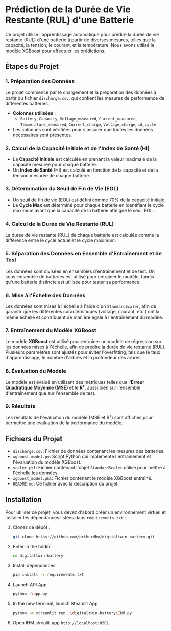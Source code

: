 # Prédiction de la Durée de Vie Restante (RUL) d'une Batterie

Ce projet utilise l'apprentissage automatique pour prédire la durée de vie restante (RUL) d'une batterie à partir de diverses mesures, telles que la capacité, la tension, le courant, et la température. Nous avons utilisé le modèle XGBoost pour effectuer les prédictions.

## Étapes du Projet

### 1. Préparation des Données
Le projet commence par le chargement et la préparation des données à partir du fichier `discharge.csv`, qui contient les mesures de performance de différentes batteries.

- **Colonnes utilisées** : 
  - `Battery`, `Capacity`, `Voltage_measured`, `Current_measured`, `Temperature_measured`, `Current_charge`, `Voltage_charge`, `id_cycle`
- Les colonnes sont vérifiées pour s'assurer que toutes les données nécessaires sont présentes.

### 2. Calcul de la Capacité Initiale et de l'Index de Santé (HI)
- La **Capacité Initiale** est calculée en prenant la valeur maximale de la capacité mesurée pour chaque batterie.
- Un **Index de Santé** (HI) est calculé en fonction de la capacité et de la tension mesurée de chaque batterie.

### 3. Détermination du Seuil de Fin de Vie (EOL)
- Un seuil de fin de vie (EOL) est défini comme 70% de la capacité initiale.
- Le **Cycle Max** est déterminé pour chaque batterie en identifiant le cycle maximum avant que la capacité de la batterie atteigne le seuil EOL.

### 4. Calcul de la Durée de Vie Restante (RUL)
La durée de vie restante (RUL) de chaque batterie est calculée comme la différence entre le cycle actuel et le cycle maximum.

### 5. Séparation des Données en Ensemble d'Entraînement et de Test
Les données sont divisées en ensembles d'entraînement et de test. Un sous-ensemble de batteries est utilisé pour entraîner le modèle, tandis qu'une batterie distincte est utilisée pour tester sa performance.

### 6. Mise à l'Échelle des Données
Les données sont mises à l'échelle à l'aide d'un `StandardScaler`, afin de garantir que les différentes caractéristiques (voltage, courant, etc.) ont la même échelle et contribuent de manière égale à l'entraînement du modèle.

### 7. Entraînement du Modèle XGBoost
Le modèle **XGBoost** est utilisé pour entraîner un modèle de régression sur les données mises à l'échelle, afin de prédire la durée de vie restante (RUL). Plusieurs paramètres sont ajustés pour éviter l'overfitting, tels que le taux d'apprentissage, le nombre d'arbres et la profondeur des arbres.

### 8. Évaluation du Modèle
Le modèle est évalué en utilisant des métriques telles que l'**Erreur Quadratique Moyenne (MSE)** et le **R²**, aussi bien sur l'ensemble d'entraînement que sur l'ensemble de test.

### 9. Résultats
Les résultats de l'évaluation du modèle (MSE et R²) sont affichés pour permettre une évaluation de la performance du modèle.

## Fichiers du Projet

- `discharge.csv`: Fichier de données contenant les mesures des batteries.
- `xgboost_model.py`: Script Python qui implémente l'entraînement et l'évaluation du modèle XGBoost.
- `scaler.pkl`: Fichier contenant l'objet `StandardScaler` utilisé pour mettre à l'échelle les données.
- `xgboost_model.pkl`: Fichier contenant le modèle XGBoost entraîné.
- `README.md`: Ce fichier avec la description du projet.

## Installation

Pour utiliser ce projet, vous devez d'abord créer un environnement virtuel et installer les dépendances listées dans `requirements.txt` :

1. Clonez ce dépôt :
   ```bash
   git clone https://github.com/arthurdhm/digitaltwin-battery.git

2. Enter in the folder
   ```bash
   cd digitaltwin-battery
   
3. Install dépendances
   ```bash
   pip install -r requirements.txt

4. Launch API App 
   ```bash
   python .\app.py

5. In the new terminal, launch Steamlit App
   ```bash
   python -m streamlit run .\digitaltwin-battery\IHM.py

6. Open IHM strealit-app 
`http://localhost:8501`